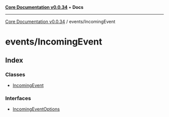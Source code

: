 [**Core Documentation v0.0.34**](../../README.md) • **Docs**

***

[Core Documentation v0.0.34](../../modules.md) / events/IncomingEvent

# events/IncomingEvent

## Index

### Classes

- [IncomingEvent](classes/IncomingEvent.md)

### Interfaces

- [IncomingEventOptions](interfaces/IncomingEventOptions.md)
